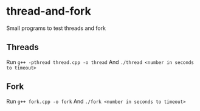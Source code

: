 # thread-and-fork
Small programs to test threads and fork

## Threads

Run `g++ -pthread thread.cpp -o thread`
And `./thread <number in seconds to timeout>`

## Fork

Run `g++ fork.cpp -o fork`
And `./fork <number in seconds to timeout>`
